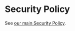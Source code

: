 # Security Policy

See [our main Security Policy](https://github.com/opencollective/opencollective/blob/main/SECURITY.md).
